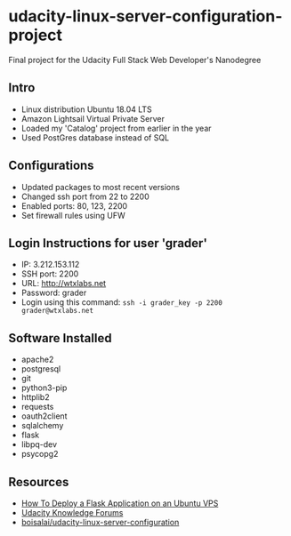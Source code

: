 # udacity-linux-server-configuration-project
Final project for the Udacity Full Stack Web Developer's Nanodegree 

## Intro

- Linux distribution Ubuntu 18.04 LTS
- Amazon Lightsail Virtual Private Server
- Loaded my 'Catalog' project from earlier in the year
- Used PostGres database instead of SQL
  
## Configurations

- Updated packages to most recent versions
- Changed ssh port from 22 to 2200
- Enabled ports: 80, 123, 2200
- Set firewall rules using UFW

## Login Instructions for user 'grader'

- IP: 3.212.153.112 
- SSH port: 2200  
- URL: http://wtxlabs.net  
- Password: grader
- Login using this command: `ssh -i grader_key -p 2200 grader@wtxlabs.net`

## Software Installed

- apache2
- postgresql
- git
- python3-pip
- httplib2
- requests
- oauth2client
- sqlalchemy
- flask
- libpq-dev
- psycopg2

## Resources

- [How To Deploy a Flask Application on an Ubuntu VPS](https://www.digitalocean.com/community/tutorials/how-to-deploy-a-flask-application-on-an-ubuntu-vps)  
- [Udacity Knowledge Forums](https://knowledge.udacity.com/)
- [boisalai/udacity-linux-server-configuration](https://github.com/boisalai/udacity-linux-server-configuration)

